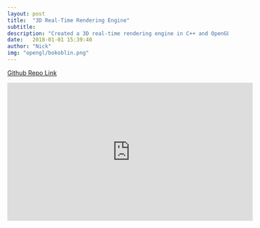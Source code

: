 ```yaml
---
layout: post
title:  "3D Real-Time Rendering Engine"
subtitle: 
description: "Created a 3D real-time rendering engine in C++ and OpenGL using Blinn-Phong shading. Implemented collision detection between AABB and rays."
date:   2018-01-01 15:39:40
author: "Nick"
img: "opengl/bokoblin.png"
---
```


[Github Repo Link](https://github.com/nighthawk469/Real-Time-Rendering-Engine/tree/master)

<iframe width="560" height="315" src="https://www.youtube.com/embed/foFQxmmmlmI" frameborder="0" allow="autoplay; encrypted-media" allowfullscreen></iframe>